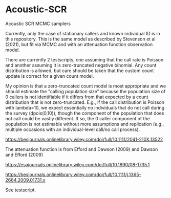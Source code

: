 # Acoustic-SCR
Acoustic SCR MCMC samplers

Currently, only the case of stationary callers and known individual ID is in this repository. This is the same model as described by Stevenson et al (2021), but fit via MCMC and with an attenuation function observation model. 

There are currently 2 testscripts, one assuming that the call rate is Poisson and another assuming it is zero-truncated negative binomial. Any count distribution is allowed, but care should be taken that the custom count update is correct for a given count model.

My opinion is that a zero-truncated count model is most appropriate and we should estimate the "calling population size" because the population size of 0 callers is not identifiable if it differs from that expected by a count distribution that is not zero-truncated. E.g., if the call distribution is Poisson with lambda=10, we expect essentially no individuals that do not call during the survey (dpois(0,10)), though the component of the population that does not call could be vastly different. If so, the 0 caller component of the population is not estimable without more assumptions and replication (e.g., multiple occasions with an individual-level call/no call process).

https://besjournals.onlinelibrary.wiley.com/doi/full/10.1111/2041-210X.13522

The attenuation function is from Efford and Dawson (2009) and Dawson and Efford (2009)

https://esajournals.onlinelibrary.wiley.com/doi/full/10.1890/08-1735.1

https://besjournals.onlinelibrary.wiley.com/doi/full/10.1111/j.1365-2664.2009.01731.x

See testscript.